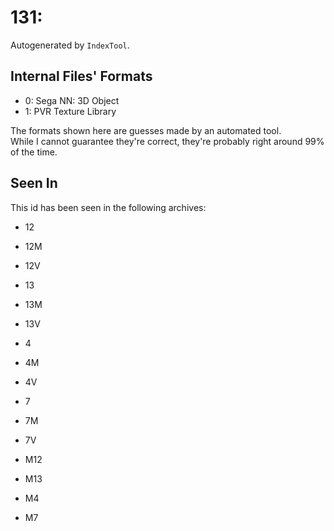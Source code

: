 # 131: 

Autogenerated by `IndexTool`.  



## Internal Files' Formats
- 0: Sega NN: 3D Object
- 1: PVR Texture Library

The formats shown here are guesses made by an automated tool.  
While I cannot guarantee they're correct, they're probably right around 99% of the time.

## Seen In

This id has been seen in the following archives:  

- 12  

- 12M  

- 12V  

- 13  

- 13M  

- 13V  

- 4  

- 4M  

- 4V  

- 7  

- 7M  

- 7V  

- M12  

- M13  

- M4  

- M7  
